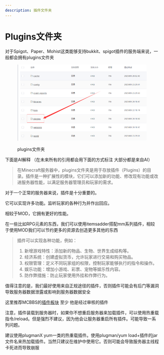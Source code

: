 ```yaml
---
description: 插件文件夹
---
```


# Plugins文件夹

对于Spigot、Paper、Mohist这类能够支持bukkit、spigot插件的服务端来说，一般都会拥有plugins文件夹

<figure><img src="../.gitbook/assets/image (2) (1).png" alt=""><figcaption><p>plugins文件夹</p></figcaption></figure>

下面是AI解释 （在未来所有的引用都会用下面的方式标注 大部分都是来自AI）

> 在Minecraft服务器中，plugins文件夹是用于存放插件（Plugins）的目录。插件是一种扩展性的模块，它们可以添加新的功能、修改现有功能或改进服务器性能，以满足服务器管理员和玩家的需求。

对于一个正常的服务器来说，插件是十分重要的。

它可以实现许多功能。监听玩家的各种行为并作出回应。

相较于MOD，它拥有更好的性能。

在一些比如RPG元素的东西，我们可以使用itemsadder搭配mm系列插件，相较于使用MOD我们可以节约更多的资源去创造更多其他的东西

> 插件可以实现各种功能，例如：
>
> 1. 新增游戏特性：添加新的物品、生物、世界生成结构等。
> 2. 经济系统：创建虚拟货币，允许玩家进行交易和购买物品。
> 3. 权限管理：定义不同玩家组的权限，控制玩家能够执行的指令和操作。
> 4. 娱乐功能：增加小游戏、彩票、宠物等娱乐性内容。
> 5. 防作弊措施：防止玩家使用外挂和作弊行为。

值得注意的是，我们最好使用来自正规途径的插件，否则插件可能会有后门等漏洞导致服务器数据泄露或影响到服务器数据安全

这里推荐MCBBS的[插件板块](https://www.mcbbs.net/forum-servermod-1.html) 至少 他是经过审核的插件



注意，插件装载到服务器时，如果你不想重启服务器来加载插件，可以使用热重载指令/reload。但是强烈不建议，因为他会让服务器重启所有插件。可能导致一系列问题。

建议使用plugmanX yum一类的热重载插件。使用plugman/yum load+插件的jar文件名来热加载插件。当然只建议在维护中使用它。否则可能会导致服务器主线程卡死进而导致崩服
